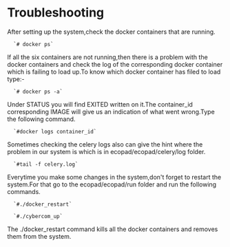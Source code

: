 Troubleshooting
=================

After setting up the system,check the docker containers that are running.

      `# docker ps`
      
If all the six containers are not running,then there is a problem with the docker containers and check the log of the corresponding docker container which is failing to load up.To know which docker container has filed to load type:-

      `# docker ps -a`
      
Under STATUS you will find EXITED written on it.The container_id corresponding IMAGE will give us an indication of what went wrong.Type the following command. 
      
      `#docker logs container_id`
      
Sometimes checking the celery logs also can give the hint where the problem in our system is which is in ecopad/ecopad/celery/log folder.

      `#tail -f celery.log`
      
Everytime you make some changes in the system,don't forget to restart the system.For that go to the ecopad/ecopad/run folder and run the following commands.

      `#./docker_restart`
      
      `#./cybercom_up`
      
The ./docker_restart command kills all the docker containers and removes them from the system.

